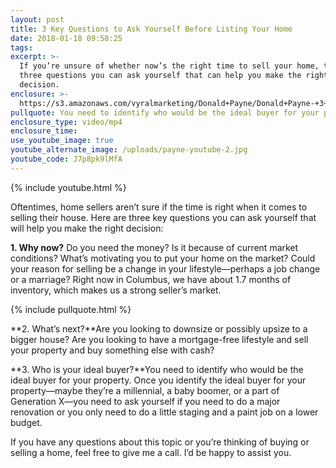 ```yaml
---
layout: post
title: 3 Key Questions to Ask Yourself Before Listing Your Home
date: 2018-01-18 09:58:25
tags:
excerpt: >-
  If you’re unsure of whether now’s the right time to sell your home, there are
  three questions you can ask yourself that can help you make the right
  decision.
enclosure: >-
  https://s3.amazonaws.com/vyralmarketing/Donald+Payne/Donald+Payne-+3+Key+Questions+to+Ask+Yourself+Before+Listing+Your+Home.mp4
pullquote: You need to identify who would be the ideal buyer for your property.
enclosure_type: video/mp4
enclosure_time:
use_youtube_image: true
youtube_alternate_image: /uploads/payne-youtube-2.jpg
youtube_code: J7p8pk9lMfA
---
```



{% include youtube.html %}

Oftentimes, home sellers aren’t sure if the time is right when it comes to selling their house. Here are three key questions you can ask yourself that will help you make the right decision:

**1. Why now?** Do you need the money? Is it because of current market conditions? What’s motivating you to put your home on the market? Could your reason for selling be a change in your lifestyle—perhaps a job change or a marriage? Right now in Columbus, we have about 1.7 months of inventory, which makes us a strong seller’s market.

{% include pullquote.html %}

**2. What’s next?**Are you looking to downsize or possibly upsize to a bigger house? Are you looking to have a mortgage-free lifestyle and sell your property and buy something else with cash?

**3. Who is your ideal buyer?**You need to identify who would be the ideal buyer for your property. Once you identify the ideal buyer for your property—maybe they’re a millennial, a baby boomer, or a part of Generation X—you need to ask yourself if you need to do a major renovation or you only need to do a little staging and a paint job on a lower budget.

If you have any questions about this topic or you’re thinking of buying or selling a home, feel free to give me a call. I’d be happy to assist you.